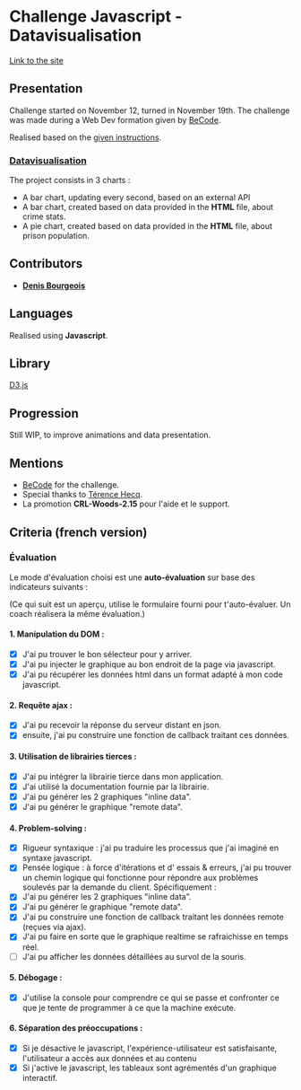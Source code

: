 # Challenge Javascript - **Datavisualisation**

[Link to the site](https://debourgeo.github.io/js-datavisualisation-challenge/)

## Presentation

Challenge started on November 12, turned in November 19th.
The challenge was made during a Web Dev formation given by [BeCode](https://www.becode.org/).

Realised based on the [given instructions](https://github.com/becodeorg/CRL-Woods-2.15/blob/master/Projects/javascript-challenge-solo/readme.md).

### **[Datavisualisation](https://debourgeo.github.io/js-datavisualisation-challenge/)**

The project consists in 3 charts :

- A bar chart, updating every second, based on an external API
- A bar chart, created based on data provided in the **HTML** file, about crime stats.
- A pie chart, created based on data provided in the **HTML** file, about prison population.

## Contributors

- [**Denis Bourgeois**](https://github.com/Debourgeo)

## Languages

Realised using **Javascript**.

## Library

[D3.js](https://d3js.org/)

## Progression

Still WIP, to improve animations and data presentation.

## Mentions

- [BeCode](https://www.becode.org/) for the challenge.
- Special thanks to [Térence Hecq](https://github.com/terencehecq).
- La promotion **CRL-Woods-2.15** pour l'aide et le support.

## Criteria (french version)

### Évaluation

Le mode d'évaluation choisi est une **auto-évaluation** sur base des indicateurs suivants :

(Ce qui suit est un aperçu, utilise le formulaire fourni pour t'auto-évaluer. Un coach réalisera la même évaluation.)

#### 1. Manipulation du **DOM** :

- [x] J'ai pu trouver le bon sélecteur pour y arriver.
- [x] J'ai pu injecter le graphique au bon endroit de la page via javascript.
- [x] J'ai pu récupérer les données html dans un format adapté à mon code javascript.

#### 2. Requête **ajax** :

- [x] J'ai pu recevoir la réponse du serveur distant en json.
- [x] ensuite, j'ai pu construire une fonction de callback traitant ces données.

#### 3. Utilisation de **librairies tierces** :

- [x] J'ai pu intégrer la librairie tierce dans mon application.
- [x] J'ai utilisé la documentation fournie par la librairie.
- [x] J'ai pu générer les 2 graphiques "inline data".
- [x] J'ai pu générer le graphique "remote data".

#### 4. Problem-solving :

- [x] Rigueur syntaxique : j'ai pu traduire les processus que j'ai imaginé en syntaxe javascript.
- [x] Pensée logique : à force d'itérations et d' essais & erreurs, j'ai pu trouver un chemin logique qui fonctionne pour répondre aux problèmes soulevés par la demande du client.
      Spécifiquement :
- [x] J'ai pu générer les 2 graphiques "inline data".
- [x] J'ai pu générer le graphique "remote data".
- [x] J'ai pu construire une fonction de callback traitant les données remote (reçues via ajax).
- [x] J'ai pu faire en sorte que le graphique realtime se rafraichisse en temps réel.
- [ ] J'ai pu afficher les données détaillées au survol de la souris.

#### 5. Débogage :

- [x] J'utilise la console pour comprendre ce qui se passe et confronter ce que je tente de programmer à ce que la machine exécute.

#### 6. Séparation des préoccupations :

- [x] Si je désactive le javascript, l'expérience-utilisateur est satisfaisante, l'utilisateur a accès aux données et au contenu
- [x] Si j'active le javascript, les tableaux sont agrémentés d'un graphique interactif.
